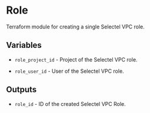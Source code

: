 # Role

Terraform module for creating a single Selectel VPC role.

## Variables

  * `role_project_id` - Project of the Selectel VPC role.

  * `role_user_id` - User of the Selectel VPC role.

## Outputs

  * `role_id` - ID of the created Selectel VPC Role.
